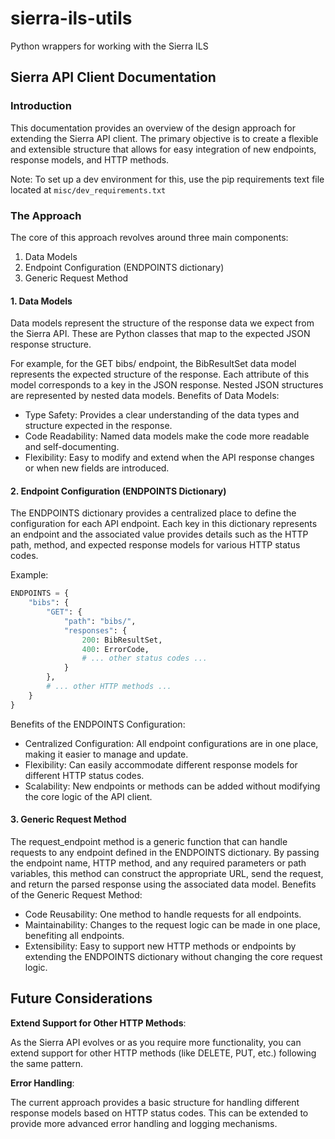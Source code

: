 # sierra-ils-utils
Python wrappers for working with the Sierra ILS 

## Sierra API Client Documentation

### Introduction

This documentation provides an overview of the design approach for extending the Sierra API client. The primary objective is to create a flexible and extensible structure that allows for easy integration of new endpoints, response models, and HTTP methods.

Note: To set up a dev environment for this, use the pip requirements text file located at `misc/dev_requirements.txt`

### The Approach

The core of this approach revolves around three main components:

1. Data Models
1. Endpoint Configuration (ENDPOINTS dictionary)
1. Generic Request Method


#### 1. Data Models

Data models represent the structure of the response data we expect from the Sierra API. These are Python classes that map to the expected JSON response structure.

For example, for the GET bibs/ endpoint, the BibResultSet data model represents the expected structure of the response. Each attribute of this model corresponds to a key in the JSON response. Nested JSON structures are represented by nested data models.
Benefits of Data Models:

- Type Safety: Provides a clear understanding of the data types and structure expected in the response.
- Code Readability: Named data models make the code more readable and self-documenting.
- Flexibility: Easy to modify and extend when the API response changes or when new fields are introduced.

#### 2. Endpoint Configuration (ENDPOINTS Dictionary)

The ENDPOINTS dictionary provides a centralized place to define the configuration for each API endpoint. Each key in this dictionary represents an endpoint and the associated value provides details such as the HTTP path, method, and expected response models for various HTTP status codes.

Example:

```python
ENDPOINTS = {
    "bibs": {
        "GET": {
            "path": "bibs/",
            "responses": {
                200: BibResultSet,
                400: ErrorCode,
                # ... other status codes ...
            }
        },
        # ... other HTTP methods ...
    }
}
```

Benefits of the ENDPOINTS Configuration:

- Centralized Configuration: All endpoint configurations are in one place, making it easier to manage and update.
- Flexibility: Can easily accommodate different response models for different HTTP status codes.
- Scalability: New endpoints or methods can be added without modifying the core logic of the API client.

#### 3. Generic Request Method

The request_endpoint method is a generic function that can handle requests to any endpoint defined in the ENDPOINTS dictionary. By passing the endpoint name, HTTP method, and any required parameters or path variables, this method can construct the appropriate URL, send the request, and return the parsed response using the associated data model.
Benefits of the Generic Request Method:

- Code Reusability: One method to handle requests for all endpoints.
- Maintainability: Changes to the request logic can be made in one place, benefiting all endpoints.
- Extensibility: Easy to support new HTTP methods or endpoints by extending the ENDPOINTS dictionary without changing the core request logic.

## Future Considerations

**Extend Support for Other HTTP Methods**: 
    
As the Sierra API evolves or as you require more functionality, you can extend support for other HTTP methods (like DELETE, PUT, etc.) following the same pattern.

**Error Handling**: 

The current approach provides a basic structure for handling different response models based on HTTP status codes. This can be extended to provide more advanced error handling and logging mechanisms.
